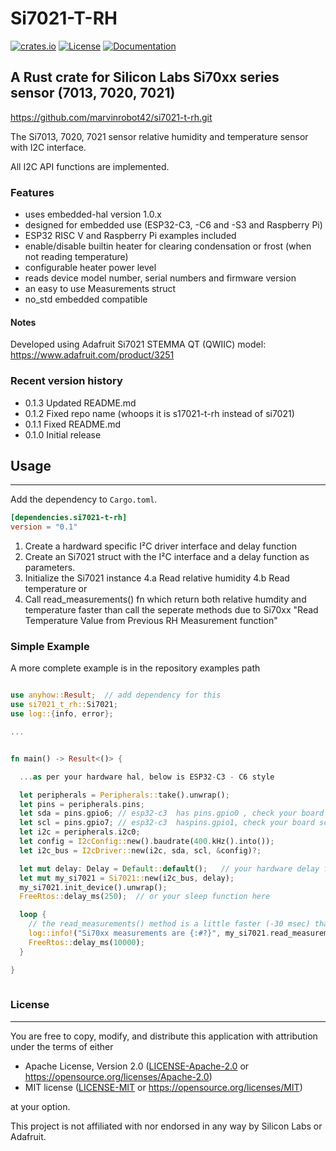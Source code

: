 # Si7021-T-RH &emsp; 
[![crates.io](https://img.shields.io/crates/v/si7021-t-rh)](https://crates.io/crates/si7021-t-rh)
[![License](https://img.shields.io/badge/license-MIT%2FApache--2.0-blue.svg)](https://github.com/marvinrobot42/si7021-t-rh)
[![Documentation](https://docs.rs/si7021-t-rh/badge.svg)](https://docs.rs/si7021-t-rh)

## A Rust crate for Silicon Labs Si70xx series sensor (7013, 7020, 7021)
<https://github.com/marvinrobot42/si7021-t-rh.git>

[Si7021]: https://www.silabs.com/sensors/humidity/si7006-13-20-21-34/device.si7021-a20-gm?tab=specs

The Si7013, 7020, 7021 sensor relative humidity and temperature sensor with I2C interface.

All I2C API functions are implemented. 

### Features

- uses embedded-hal version 1.0.x
- designed for embedded use (ESP32-C3, -C6 and -S3 and Raspberry Pi)
- ESP32 RISC V and Raspberry Pi examples included
- enable/disable builtin heater for clearing condensation or frost (when not reading temperature)
- configurable heater power level
- reads device model number, serial numbers and firmware version
- an easy to use Measurements struct
- no_std embedded compatible

  

#### Notes

Developed using Adafruit Si7021 STEMMA QT (QWIIC) model: https://www.adafruit.com/product/3251


### Recent version history
  - 0.1.3  Updated README.md
  - 0.1.2  Fixed repo name (whoops it is s17021-t-rh instead of si7021)
  - 0.1.1  Fixed README.md
  - 0.1.0  Initial release


## Usage
----

Add the dependency to `Cargo.toml`.

~~~~toml
[dependencies.si7021-t-rh]
version = "0.1"
~~~~

1. Create a hardward specific I²C driver interface and delay function
2. Create an Si7021 struct with the I²C interface and a delay function as parameters.  
3. Initialize the Si7021 instance
4.a Read relative humidity
4.b Read temperature or
5. Call read_measurements() fn which return both relative humdity and temperature faster than
  call the seperate methods due to Si70xx "Read Temperature Value from Previous RH Measurement function" 
 


### Simple Example

A more complete example is in the repository examples path
~~~~rust

use anyhow::Result;  // add dependency for this
use si7021_t_rh::Si7021;
use log::{info, error};

...


fn main() -> Result<()> {

  ...as per your hardware hal, below is ESP32-C3 - C6 style

  let peripherals = Peripherals::take().unwrap();
  let pins = peripherals.pins;
  let sda = pins.gpio6; // esp32-c3  has pins.gpio0 , check your board schematic
  let scl = pins.gpio7; // esp32-c3  haspins.gpio1, check your board schematic
  let i2c = peripherals.i2c0;
  let config = I2cConfig::new().baudrate(400.kHz().into());
  let i2c_bus = I2cDriver::new(i2c, sda, scl, &config)?;

  let mut delay: Delay = Default::default();   // your hardware delay from use ...
  let mut my_si7021 = Si7021::new(i2c_bus, delay);
  my_si7021.init_device().unwrap();
  FreeRtos::delay_ms(250);  // or your sleep function here

  loop {
    // the read_measurements() method is a little faster (-30 msec) than reading humidity and temperature separately
    log::info!("Si70xx measurements are {:#?}", my_si7021.read_measurements().unwrap());
    FreeRtos::delay_ms(10000);
  }

}
    
~~~~


### License
----

You are free to copy, modify, and distribute this application with attribution under the terms of either

 * Apache License, Version 2.0
   ([LICENSE-Apache-2.0](./LICENSE-Apache-2.0) or <https://opensource.org/licenses/Apache-2.0>)
 * MIT license
   ([LICENSE-MIT](./LICENSE-MIT) or <https://opensource.org/licenses/MIT>)

at your option.

This project is not affiliated with nor endorsed in any way by Silicon Labs or Adafruit.
